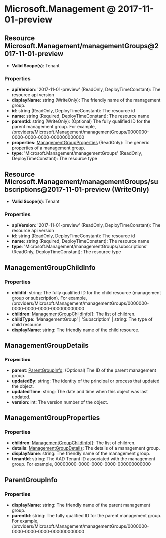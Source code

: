 # Microsoft.Management @ 2017-11-01-preview

## Resource Microsoft.Management/managementGroups@2017-11-01-preview
* **Valid Scope(s)**: Tenant
### Properties
* **apiVersion**: '2017-11-01-preview' (ReadOnly, DeployTimeConstant): The resource api version
* **displayName**: string (WriteOnly): The friendly name of the management group.
* **id**: string (ReadOnly, DeployTimeConstant): The resource id
* **name**: string (Required, DeployTimeConstant): The resource name
* **parentId**: string (WriteOnly): (Optional) The fully qualified ID for the parent management group.  For example, /providers/Microsoft.Management/managementGroups/0000000-0000-0000-0000-000000000000
* **properties**: [ManagementGroupProperties](#managementgroupproperties) (ReadOnly): The generic properties of a management group.
* **type**: 'Microsoft.Management/managementGroups' (ReadOnly, DeployTimeConstant): The resource type

## Resource Microsoft.Management/managementGroups/subscriptions@2017-11-01-preview (WriteOnly)
* **Valid Scope(s)**: Tenant
### Properties
* **apiVersion**: '2017-11-01-preview' (ReadOnly, DeployTimeConstant): The resource api version
* **id**: string (ReadOnly, DeployTimeConstant): The resource id
* **name**: string (Required, DeployTimeConstant): The resource name
* **type**: 'Microsoft.Management/managementGroups/subscriptions' (ReadOnly, DeployTimeConstant): The resource type

## ManagementGroupChildInfo
### Properties
* **childId**: string: The fully qualified ID for the child resource (management group or subscription).  For example, /providers/Microsoft.Management/managementGroups/0000000-0000-0000-0000-000000000000
* **children**: [ManagementGroupChildInfo](#managementgroupchildinfo)[]: The list of children.
* **childType**: 'ManagementGroup' | 'Subscription' | string: The type of child resource.
* **displayName**: string: The friendly name of the child resource.

## ManagementGroupDetails
### Properties
* **parent**: [ParentGroupInfo](#parentgroupinfo): (Optional) The ID of the parent management group.
* **updatedBy**: string: The identity of the principal or process that updated the object.
* **updatedTime**: string: The date and time when this object was last updated.
* **version**: int: The version number of the object.

## ManagementGroupProperties
### Properties
* **children**: [ManagementGroupChildInfo](#managementgroupchildinfo)[]: The list of children.
* **details**: [ManagementGroupDetails](#managementgroupdetails): The details of a management group.
* **displayName**: string: The friendly name of the management group.
* **tenantId**: string: The AAD Tenant ID associated with the management group. For example, 00000000-0000-0000-0000-000000000000

## ParentGroupInfo
### Properties
* **displayName**: string: The friendly name of the parent management group.
* **parentId**: string: The fully qualified ID for the parent management group.  For example, /providers/Microsoft.Management/managementGroups/0000000-0000-0000-0000-000000000000

